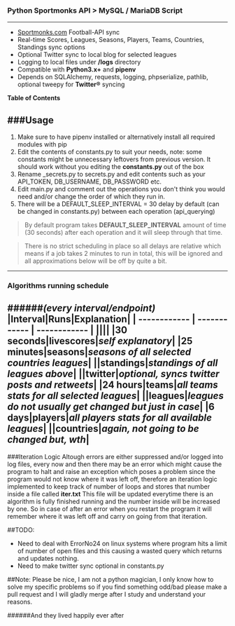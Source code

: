 ### Python Sportmonks API > MySQL / MariaDB Script
---
- [Sportmonks.com](https://sportmonks.com) Football-API sync
- Real-time Scores, Leagues, Seasons, Players, Teams, Countries, Standings sync options
- Optional Twitter sync to local blog for selected leagues
- Logging to local files under **/logs** directory
- Compatible with **Python3.x+** and **pipenv**
- Depends on SQLAlchemy, requests, logging, phpserialize, pathlib, optional tweepy for **Twitter&reg;** syncing

**Table of Contents**


###Usage
----
1. Make sure to have pipenv installed or alternatively install all required modules with pip
2. Edit the contents of constants.py to suit your needs, note: some constants might be unnecessary leftovers from previous version. It should work without you editing the **constants.py** out of the box
3. Rename _secrets.py to secrets.py and edit contents such as your API_TOKEN, DB_USERNAME, DB_PASSWORD etc.
4. Edit main.py and comment out the operations you don't think you would need and/or change the order of which they run in.
5. There will be a DEFAULT_SLEEP_INTERVAL = 30 delay by default (can be changed in constants.py) between each operation (api_querying)

>By default program takes **DEFAULT_SLEEP_INTERVAL** amount of time (30 seconds) after each operation and it will sleep through that time.

> There is no strict scheduling in place so all delays are relative which means if a job takes 2 minutes to run in total, this will be ignored and all approximations below will be off by quite a bit.

---
### Algorithms running schedule
######*(every interval/endpoint)*
|Interval|Runs|Explanation|
| ------------ | ------------ | ------------ |
||||
|30 seconds|livescores|*self explanatory*|
|25 minutes|seasons|*seasons of all selected countries leagues*|
||standings|*standings of all leagues above*|
||twitter|*optional, syncs twitter posts and retweets*|
|24 hours|teams|*all teams stats for all selected leagues*|
||leagues|*leagues do not usually get changed but just in case*|
|6 days|players|*all players stats for all available leagues*|
||countries|*again, not going to be changed but, wth*|
---

###Iteration Logic
Altough errors are either suppressed and/or logged into log files, every now and then there may be an error which might cause the program to halt and raise an exception which poses a problem since the program would not know where it was left off, therefore an iteration logic implemented to keep track of number of loops and stores that number inside a file called **iter.txt**
This file will be updated everytime there is an algorithm is fully finished running and the number inside will be increased by one. So in case of after an error when you restart the program it will remember where it was left off and carry on going from that iteration.

##TODO:
- Need to deal with ErrorNo24 on linux systems where program hits a limit of number of open files and this causing a wasted query which returns and updates nothing.
- Need to make twitter sync optional in constants.py


##Note:
Please be nice, I am not a python magician, I only know how to solve my specific problems so if you find something odd/bad please make a pull request and I will gladly merge after I study and understand your reasons.


######And they lived happily ever after